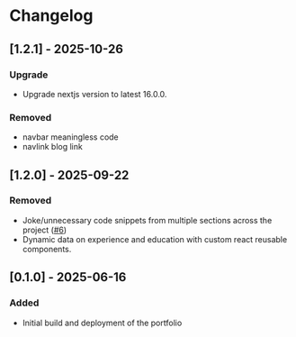 # Changelog

## [1.2.1] - 2025-10-26

### Upgrade

- Upgrade nextjs version to latest 16.0.0.

### Removed

- navbar meaningless code
- navlink blog link

## [1.2.0] - 2025-09-22

### Removed

- Joke/unnecessary code snippets from multiple sections across the project ([#6](https://github.com/cypherab01/abhishekg.com.np/issues/6))
- Dynamic data on experience and education with custom react reusable components.

## [0.1.0] - 2025-06-16

### Added

- Initial build and deployment of the portfolio
